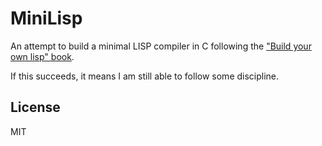 MiniLisp
===

An attempt to build a minimal LISP compiler in C following the
["Build your own lisp" book](http://www.buildyourownlisp.com/).

If this succeeds, it means I am still able to follow some discipline.

License
---

MIT

